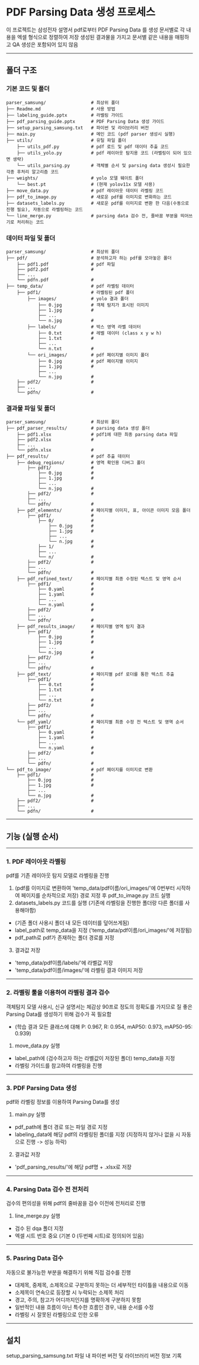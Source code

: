 # PDF Parsing Data 생성 프로세스

이 프로젝트는 삼성전자 설명서 pdf로부터 PDF Parsing Data 를 생성
문서별로 각 내용을 엑셀 형식으로 정렬하여 저장
생성된 결과물을 가지고 문서별 같은 내용을 매핑하고 QA 생성은 포함되어 있지 않음

---

## 폴더 구조

### 기본 코드 및 폴더
```
parser_samsung/                 # 최상위 폴더
├── Readme.md                   # 사용 방법
├── labeling_guide.pptx         # 라벨링 가이드
├── pdf_parsing_guide.pptx      # PDF Parsing Data 생성 가이드
├── setup_parsing_samsung.txt   # 파이썬 및 라이브러리 버전
├── main.py                     # 메인 코드 (pdf parser 생성시 실행)
├── utils/                      # 유틸 파일 폴더
    ├── utils_pdf.py            # pdf 로드 및 pdf 데이터 추출 코드
    ├── utils_yolo.py           # pdf 레이아웃 탐지용 코드 (라벨링이 되어 있으면 생략)
    └── utils_parsing.py        # 객체별 순서 및 parsing data 생성시 필요한 각종 후처리 알고리즘 코드
├── weights/                    # yolo 모델 웨이트 폴더
    └── best.pt                 # (현재 yolov11x 모델 사용)
├── move_data.py                # pdf 레이아웃 데이터 라벨링 코드
├── pdf_to_image.py             # 새로운 pdf를 이미지로 변화하는 코드
├── datasets_labels.py          # 새로운 pdf를 이미지로 변환 한 다음(수동으로 진행 필요), 자동으로 라벨링하는 코드
└── line_merge.py               # parsing data 검수 전, 줄바꿈 부분을 띄어쓰기로 처리하는 코드
```
### 데이터 파일 및 폴더
```
parser_samsung/                 # 최상위 폴더
├── pdf/                        # 분석하고자 하는 pdf를 모아놓은 폴더
    ├── pdf1.pdf                # pdf 파일
    ├── pdf2.pdf                #
    ├── ...
    └── pdfn.pdf                # 
├── temp_data/                  # pdf 라벨링 데이터
    ├── pdf1/                   # 라벨링된 pdf 폴더
        ├── images/             # yolo 결과 폴더
            ├── 0.jpg           # 객체 탐지가 표시된 이미지
            ├── 1.jpg           # 
            ├── ...
            └── n.jpg           # 
        ├── labels/             # 박스 영역 라벨 데이터
            ├── 0.txt           # 레벨 데이터 (class x y w h)
            ├── 1.txt           # 
            ├── ...
            └── n.txt           # 
        └── ori_images/         # pdf 페이지별 이미지 폴더
            ├── 0.jpg           # pdf 페이지별 이미지
            ├── 1.jpg           # 
            ├── ...
            └── n.jpg           # 
    ├── pdf2/                   # 
    ├── ...
    └── pdfn/                   # 
```
### 결과물 파일 및 폴더
```
parser_samsung/                 # 최상위 폴더
├── pdf_parser_results/         # parsing data 생성 폴더
    ├── pdf1.xlsx               # pdf1에 대한 최종 parsing data 파일
    ├── pdf2.xlsx               # 
    ├── ...
    └── pdfn.xlsx               # 
├── pdf_results/                # pdf 추출 데이터
    ├── debug_regions/          # 영역 확인용 디버그 폴더
        ├── pdf1/               # 
            ├── 0.jpg           # 
            ├── 1.jpg           # 
            ├── ...
            └── n.jpg           # 
        ├── pdf2/               # 
        ├── ...
        └── pdfn/               # 
    ├── pdf_elements/           # 페이지별 이미지, 표, 아이콘 이미지 모음 폴더
        ├── pdf1/               # 
            ├── 0/              # 
                ├── 0.jpg       # 
                ├── 1.jpg       # 
                ├── ...
                └── n.jpg       # 
            ├── 1/              # 
            ├── ...
            └── n/              # 
        ├── pdf2/               # 
        ├── ...
        └── pdfn/               # 
    ├── pdf_refined_text/       # 페이지별 최종 수정된 텍스트 및 영역 순서
        ├── pdf1/               # 
            ├── 0.yaml          # 
            ├── 1.yaml          # 
            ├── ...
            └── n.yaml          # 
        ├── pdf2/               # 
        ├── ...
        └── pdfn/               # 
    ├── pdf_results_image/      # 페이지별 영역 탐지 결과
        ├── pdf1/               # 
            ├── 0.jpg           # 
            ├── 1.jpg           # 
            ├── ...
            └── n.jpg           # 
        ├── pdf2/               # 
        ├── ...
        └── pdfn/               # 
    ├── pdf_text/               # 페이지별 pdf 로더를 통한 텍스트 추출
        ├── pdf1/               # 
            ├── 0.txt           # 
            ├── 1.txt           # 
            ├── ...
            └── n.txt           # 
        ├── pdf2/               # 
        ├── ...
        └── pdfn/               # 
    └── pdf_yaml/               # 페이지별 최종 수정 전 텍스트 및 영역 순서
        ├── pdf1/               # 
            ├── 0.yaml          # 
            ├── 1.yaml          # 
            ├── ...
            └── n.yaml          # 
        ├── pdf2/               # 
        ├── ...
        └── pdfn/               # 
└── pdf_to_image/               # pdf 페이지를 이미지로 변환
    ├── pdf1/                   # 
        ├── 0.jpg               # 
        ├── 1.jpg               # 
        ├── ...
        └── n.jpg               # 
    ├── pdf2/                   # 
    ├── ...
    └── pdfn/                   # 
```

---

## 기능 (실행 순서)

---

### 1. PDF 레이아웃 라벨링

pdf를 기존 레이아웃 탐지 모델로 라벨링을 진행
1. (pdf를 이미지로 변환하여 'temp_data/pdf이름/ori_images/'에 0번부터 시작하여 페이지를 순차적으로 저장) 경로 지정 후 pdf_to_image.py 코드 실행
2. datasets_labels.py 코드를 실행 (기존에 라벨링을 진행한 폴더랑 다른 폴더를 사용해야함)
- (기존 폴더 사용시 폴더 내 모든 데이터를 덮어쓰게됨)
- label_path로 temp_data을 지정 ('temp_data/pdf이름/ori_images/'에 저장됨)
- pdf_path로 pdf가 존재하는 폴더 경로를 지정
3. 결과값 저장
- 'temp_data/pdf이름/labels/'에 라벨값 저장
- 'temp_data/pdf이름/images/'에 라벨링 결과 이미지 저장

---

### 2. 라벨링 툴을 이용하여 라벨링 결과 검수

객체탐지 모델 사용시, 신규 설명서는 체감상 90프로 정도의 정확도를 가지므로 질 좋은 Parsing Data를 생성하기 위해 검수가 꼭 필요함
- (학습 결과 모든 클래스에 대해 P: 0.967, R: 0.954, mAP50: 0.973, mAP50-95: 0.939)
1. move_data.py 실행
- label_path에 (검수하고자 하는 라벨값이 저장된 폴더) temp_data을 지정
- 라벨링 가이드를 참고하여 라벨링을 진행

---

### 3. PDF Parsing Data 생성

pdf와 라벨링 정보를 이용하여 Parsing Data를 생성
1. main.py 실행
- pdf_path에 폴더 경로 또는 파일 경로 지정
- labeling_data에 해당 pdf의 라벨링된 폴더를 지정 (지정하지 않거나 없을 시 자동으로 진행 -> 성능 하락)
2. 결과값 저장
- 'pdf_parsing_results/'에 해당 pdf명 + .xlsx로 저장

---

### 4. Parsing Data 검수 전 전처리

검수의 편의성을 위해 pdf의 줄바꿈을 검수 이전에 전처리로 진행
1. line_merge.py 실행
- 검수 된 dqa 폴더 지정
- 엑셀 시트 번호 중요 (기본 0 (두번째 시트)로 정의되어 있음)

---

### 5. Pasring Data 검수

자동으로 불가능한 부분을 해결하기 위해 직접 검수를 진행
- 대제목, 중제목, 소제목으로 구분하지 못하는 더 세부적인 타이틀을 내용으로 이동
- 소제목이 연속으로 등장할 시 누락되는 소제목 처리
- 경고, 주의, 참고가 어디까지인지를 명확하게 구분하지 못함
- 일반적인 내용 흐름이 아닌 특수한 흐름인 경우, 내용 순서를 수정
- 라벨링 시 잘못된 라벨링으로 인한 오류

---

## 설치

setup_parsing_samsung.txt 파일 내 파이썬 버전 및 라이브러리 버전 정보 기록
